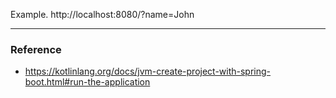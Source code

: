Example. 
http://localhost:8080/?name=John

---
### Reference 

- https://kotlinlang.org/docs/jvm-create-project-with-spring-boot.html#run-the-application